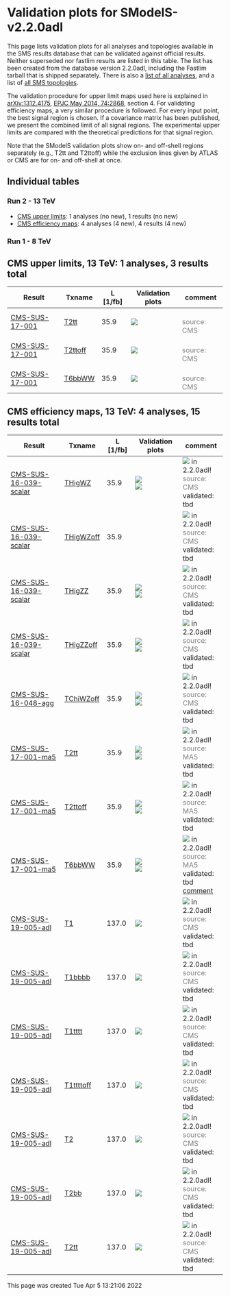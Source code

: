 
# Validation plots for SModelS-v2.2.0adl

This page lists validation plots for all analyses and topologies available in
the SMS results database that can be validated against official results.
Neither superseded nor fastlim results are listed in this table. The list has been created from the
database version 2.2.0adl, including the Fastlim tarball that is shipped separately.
There is also a [list of all analyses](ListOfAnalyses220adl), and
a list of [all SMS topologies](SmsDictionary220adl).

The validation procedure for upper limit maps used here is explained in [arXiv:1312.4175](http://arxiv.org/abs/1312.4175),  [EPJC May 2014, 74:2868](http://link.springer.com/article/10.1140/epjc/s10052-014-2868-5), section 4. For validating efficiency maps, a very similar procedure is followed. For every input point, the best signal region is chosen. If a covariance matrix has been published, we present the combined limit of all signal regions. The experimental upper limits are compared with the theoretical predictions for that signal region.

Note that the SModelS validation plots show on- and off-shell regions
separately (e.g., T2tt and T2ttoff) while the exclusion lines given by ATLAS or
CMS are for on- and off-shell at once.

## Individual tables

### Run 2 - 13 TeV
 * [CMS upper limits](#CMSupperlimits13): 1 analyses (no new), 1 results (no new)
 * [CMS efficiency maps](#CMSefficiencymaps13): 4 analyses (4 new), 4 results (4 new)

### Run 1 - 8 TeV


<a name="CMSupperlimits13"></a>
## CMS upper limits, 13 TeV: 1 analyses, 3 results total

| **Result** | **Txname** | **L [1/fb]** | **Validation plots** | **comment** |
|------------|------------|--------------|----------------------|-------------|
| [CMS-SUS-17-001](http://cms-results.web.cern.ch/cms-results/public-results/publications/SUS-17-001/index.html) | [T2tt](SmsDictionary220adl#T2tt)| 35.9|<a href="https://smodels.github.io/validation/220adl/13TeV/CMS/CMS-SUS-17-001/validation/T2tt_2EqMassAx_EqMassBy_pretty.png"><img src="https://smodels.github.io/validation/220adl/13TeV/CMS/CMS-SUS-17-001/validation/T2tt_2EqMassAx_EqMassBy_pretty.png?1490157666" /></a>  |<br><font color='grey'>source: CMS</font><br> |
| [CMS-SUS-17-001](http://cms-results.web.cern.ch/cms-results/public-results/publications/SUS-17-001/index.html) | [T2ttoff](SmsDictionary220adl#T2ttoff)| 35.9|<a href="https://smodels.github.io/validation/220adl/13TeV/CMS/CMS-SUS-17-001/validation/T2ttoff_2EqMassAx_EqMassBy_pretty.png"><img src="https://smodels.github.io/validation/220adl/13TeV/CMS/CMS-SUS-17-001/validation/T2ttoff_2EqMassAx_EqMassBy_pretty.png?1490157666" /></a>  |<br><font color='grey'>source: CMS</font><br> |
| [CMS-SUS-17-001](http://cms-results.web.cern.ch/cms-results/public-results/publications/SUS-17-001/index.html) | [T6bbWW](SmsDictionary220adl#T6bbWW)| 35.9|<a href="https://smodels.github.io/validation/220adl/13TeV/CMS/CMS-SUS-17-001/validation/T6bbWW_2EqMassAx_EqMassB0.5x+0.5y_EqMassCy_pretty.png"><img src="https://smodels.github.io/validation/220adl/13TeV/CMS/CMS-SUS-17-001/validation/T6bbWW_2EqMassAx_EqMassB0.5x+0.5y_EqMassCy_pretty.png?1490157666" /></a>  |<br><font color='grey'>source: CMS</font><br> |


<a name="CMSefficiencymaps13"></a>
## CMS efficiency maps, 13 TeV: 4 analyses, 15 results total

| **Result** | **Txname** | **L [1/fb]** | **Validation plots** | **comment** |
|------------|------------|--------------|----------------------|-------------|
| [CMS-SUS-16-039-scalar](http://cms-results.web.cern.ch/cms-results/public-results/publications/SUS-16-039/index.html) | [THigWZ](SmsDictionary220adl#THigWZ)| 35.9|<a href="https://smodels.github.io/validation/220adl/13TeV/CMS/CMS-SUS-16-039-scalar/validation/THigWZ_2EqMassAx_EqMassBy_combined_pretty.png"><img src="https://smodels.github.io/validation/220adl/13TeV/CMS/CMS-SUS-16-039-scalar/validation/THigWZ_2EqMassAx_EqMassBy_combined_pretty.png?1490157666" /></a><BR><a href="https://smodels.github.io/validation/220adl/13TeV/CMS/CMS-SUS-16-039-scalar/validation/THigWZ_2EqMassAx_EqMassBy_pretty.png"><img src="https://smodels.github.io/validation/220adl/13TeV/CMS/CMS-SUS-16-039-scalar/validation/THigWZ_2EqMassAx_EqMassBy_pretty.png?1490157666" /></a>  | <img src="https://smodels.github.io/pics/new.png" /> in 2.2.0adl! <br><font color='grey'>source: CMS</font><br>validated: tbd<br> |
| [CMS-SUS-16-039-scalar](http://cms-results.web.cern.ch/cms-results/public-results/publications/SUS-16-039/index.html) | [THigWZoff](SmsDictionary220adl#THigWZoff)| 35.9|  | <img src="https://smodels.github.io/pics/new.png" /> in 2.2.0adl! <br><font color='grey'>source: CMS</font><br>validated: tbd<br> |
| [CMS-SUS-16-039-scalar](http://cms-results.web.cern.ch/cms-results/public-results/publications/SUS-16-039/index.html) | [THigZZ](SmsDictionary220adl#THigZZ)| 35.9|<a href="https://smodels.github.io/validation/220adl/13TeV/CMS/CMS-SUS-16-039-scalar/validation/THigZZ_2EqMassAx_EqMassBy_combined_pretty.png"><img src="https://smodels.github.io/validation/220adl/13TeV/CMS/CMS-SUS-16-039-scalar/validation/THigZZ_2EqMassAx_EqMassBy_combined_pretty.png?1490157666" /></a><BR><a href="https://smodels.github.io/validation/220adl/13TeV/CMS/CMS-SUS-16-039-scalar/validation/THigZZ_2EqMassAx_EqMassBy_pretty.png"><img src="https://smodels.github.io/validation/220adl/13TeV/CMS/CMS-SUS-16-039-scalar/validation/THigZZ_2EqMassAx_EqMassBy_pretty.png?1490157666" /></a>  | <img src="https://smodels.github.io/pics/new.png" /> in 2.2.0adl! <br><font color='grey'>source: CMS</font><br>validated: tbd<br> |
| [CMS-SUS-16-039-scalar](http://cms-results.web.cern.ch/cms-results/public-results/publications/SUS-16-039/index.html) | [THigZZoff](SmsDictionary220adl#THigZZoff)| 35.9|<a href="https://smodels.github.io/validation/220adl/13TeV/CMS/CMS-SUS-16-039-scalar/validation/THigZZoff_2EqMassAx_EqMassBy_combined_pretty.png"><img src="https://smodels.github.io/validation/220adl/13TeV/CMS/CMS-SUS-16-039-scalar/validation/THigZZoff_2EqMassAx_EqMassBy_combined_pretty.png?1490157666" /></a><BR><a href="https://smodels.github.io/validation/220adl/13TeV/CMS/CMS-SUS-16-039-scalar/validation/THigZZoff_2EqMassAx_EqMassBy_pretty.png"><img src="https://smodels.github.io/validation/220adl/13TeV/CMS/CMS-SUS-16-039-scalar/validation/THigZZoff_2EqMassAx_EqMassBy_pretty.png?1490157666" /></a>  | <img src="https://smodels.github.io/pics/new.png" /> in 2.2.0adl! <br><font color='grey'>source: CMS</font><br>validated: tbd<br> |
| [CMS-SUS-16-048-agg](http://cms-results.web.cern.ch/cms-results/public-results/publications/SUS-16-048/index.html) | [TChiWZoff](SmsDictionary220adl#TChiWZoff)| 35.9|<a href="https://smodels.github.io/validation/220adl/13TeV/CMS/CMS-SUS-16-048-agg/validation/TChiWZoff_2EqMassAx_EqMassBy_combined_pretty.png"><img src="https://smodels.github.io/validation/220adl/13TeV/CMS/CMS-SUS-16-048-agg/validation/TChiWZoff_2EqMassAx_EqMassBy_combined_pretty.png?1490157666" /></a><BR><a href="https://smodels.github.io/validation/220adl/13TeV/CMS/CMS-SUS-16-048-agg/validation/TChiWZoff_2EqMassAx_EqMassBy_pretty.png"><img src="https://smodels.github.io/validation/220adl/13TeV/CMS/CMS-SUS-16-048-agg/validation/TChiWZoff_2EqMassAx_EqMassBy_pretty.png?1490157666" /></a>  | <img src="https://smodels.github.io/pics/new.png" /> in 2.2.0adl! <br><font color='grey'>source: CMS</font><br>validated: tbd<br> |
| [CMS-SUS-17-001-ma5](http://cms-results.web.cern.ch/cms-results/public-results/publications/SUS-17-001/index.html) | [T2tt](SmsDictionary220adl#T2tt)| 35.9|<a href="https://smodels.github.io/validation/220adl/13TeV/CMS/CMS-SUS-17-001-ma5/validation/T2tt_2EqMassAx_EqMassBy_combined_pretty.png"><img src="https://smodels.github.io/validation/220adl/13TeV/CMS/CMS-SUS-17-001-ma5/validation/T2tt_2EqMassAx_EqMassBy_combined_pretty.png?1490157666" /></a><BR><a href="https://smodels.github.io/validation/220adl/13TeV/CMS/CMS-SUS-17-001-ma5/validation/T2tt_2EqMassAx_EqMassBy_pretty.png"><img src="https://smodels.github.io/validation/220adl/13TeV/CMS/CMS-SUS-17-001-ma5/validation/T2tt_2EqMassAx_EqMassBy_pretty.png?1490157666" /></a>  | <img src="https://smodels.github.io/pics/new.png" /> in 2.2.0adl! <br><font color='grey'>source: MA5</font><br>validated: tbd<br> |
| [CMS-SUS-17-001-ma5](http://cms-results.web.cern.ch/cms-results/public-results/publications/SUS-17-001/index.html) | [T2ttoff](SmsDictionary220adl#T2ttoff)| 35.9|<a href="https://smodels.github.io/validation/220adl/13TeV/CMS/CMS-SUS-17-001-ma5/validation/T2ttoff_2EqMassAx_EqMassBy_combined_pretty.png"><img src="https://smodels.github.io/validation/220adl/13TeV/CMS/CMS-SUS-17-001-ma5/validation/T2ttoff_2EqMassAx_EqMassBy_combined_pretty.png?1490157666" /></a><BR><a href="https://smodels.github.io/validation/220adl/13TeV/CMS/CMS-SUS-17-001-ma5/validation/T2ttoff_2EqMassAx_EqMassBy_pretty.png"><img src="https://smodels.github.io/validation/220adl/13TeV/CMS/CMS-SUS-17-001-ma5/validation/T2ttoff_2EqMassAx_EqMassBy_pretty.png?1490157666" /></a>  | <img src="https://smodels.github.io/pics/new.png" /> in 2.2.0adl! <br><font color='grey'>source: MA5</font><br>validated: tbd<br> |
| [CMS-SUS-17-001-ma5](http://cms-results.web.cern.ch/cms-results/public-results/publications/SUS-17-001/index.html) | [T6bbWW](SmsDictionary220adl#T6bbWW)| 35.9|<a href="https://smodels.github.io/validation/220adl/13TeV/CMS/CMS-SUS-17-001-ma5/validation/T6bbWW_2EqMassAx_EqMassB0.5x+0.5y_EqMassCy_combined_pretty.png"><img src="https://smodels.github.io/validation/220adl/13TeV/CMS/CMS-SUS-17-001-ma5/validation/T6bbWW_2EqMassAx_EqMassB0.5x+0.5y_EqMassCy_combined_pretty.png?1490157666" /></a><BR><a href="https://smodels.github.io/validation/220adl/13TeV/CMS/CMS-SUS-17-001-ma5/validation/T6bbWW_2EqMassAx_EqMassB0.5x+0.5y_EqMassCy_pretty.png"><img src="https://smodels.github.io/validation/220adl/13TeV/CMS/CMS-SUS-17-001-ma5/validation/T6bbWW_2EqMassAx_EqMassB0.5x+0.5y_EqMassCy_pretty.png?1490157666" /></a>  | <img src="https://smodels.github.io/pics/new.png" /> in 2.2.0adl! <br><font color='grey'>source: MA5</font><br>validated: tbd<br>[comment](https://smodels.github.io/validation/220adl/13TeV/CMS/CMS-SUS-17-001-ma5/validation/T6bbWW.txt) |
| [CMS-SUS-19-005-adl](http://cms-results.web.cern.ch/cms-results/public-results/publications/SUS-19-005/index.html) | [T1](SmsDictionary220adl#T1)| 137.0|<a href="https://smodels.github.io/validation/220adl/13TeV/CMS/CMS-SUS-19-005-adl/validation/T1_2EqMassAx_EqMassBy_pretty.png"><img src="https://smodels.github.io/validation/220adl/13TeV/CMS/CMS-SUS-19-005-adl/validation/T1_2EqMassAx_EqMassBy_pretty.png?1490157666" /></a>  | <img src="https://smodels.github.io/pics/new.png" /> in 2.2.0adl! <br><font color='grey'>source: CMS</font><br>validated: tbd<br> |
| [CMS-SUS-19-005-adl](http://cms-results.web.cern.ch/cms-results/public-results/publications/SUS-19-005/index.html) | [T1bbbb](SmsDictionary220adl#T1bbbb)| 137.0|<a href="https://smodels.github.io/validation/220adl/13TeV/CMS/CMS-SUS-19-005-adl/validation/T1bbbb_2EqMassAx_EqMassBy_pretty.png"><img src="https://smodels.github.io/validation/220adl/13TeV/CMS/CMS-SUS-19-005-adl/validation/T1bbbb_2EqMassAx_EqMassBy_pretty.png?1490157666" /></a>  | <img src="https://smodels.github.io/pics/new.png" /> in 2.2.0adl! <br><font color='grey'>source: CMS</font><br>validated: tbd<br> |
| [CMS-SUS-19-005-adl](http://cms-results.web.cern.ch/cms-results/public-results/publications/SUS-19-005/index.html) | [T1tttt](SmsDictionary220adl#T1tttt)| 137.0|<a href="https://smodels.github.io/validation/220adl/13TeV/CMS/CMS-SUS-19-005-adl/validation/T1tttt_2EqMassAx_EqMassBy_pretty.png"><img src="https://smodels.github.io/validation/220adl/13TeV/CMS/CMS-SUS-19-005-adl/validation/T1tttt_2EqMassAx_EqMassBy_pretty.png?1490157666" /></a>  | <img src="https://smodels.github.io/pics/new.png" /> in 2.2.0adl! <br><font color='grey'>source: CMS</font><br>validated: tbd<br> |
| [CMS-SUS-19-005-adl](http://cms-results.web.cern.ch/cms-results/public-results/publications/SUS-19-005/index.html) | [T1ttttoff](SmsDictionary220adl#T1ttttoff)| 137.0|<a href="https://smodels.github.io/validation/220adl/13TeV/CMS/CMS-SUS-19-005-adl/validation/T1ttttoff_2EqMassAx_EqMassBy_pretty.png"><img src="https://smodels.github.io/validation/220adl/13TeV/CMS/CMS-SUS-19-005-adl/validation/T1ttttoff_2EqMassAx_EqMassBy_pretty.png?1490157666" /></a>  | <img src="https://smodels.github.io/pics/new.png" /> in 2.2.0adl! <br><font color='grey'>source: CMS</font><br>validated: tbd<br> |
| [CMS-SUS-19-005-adl](http://cms-results.web.cern.ch/cms-results/public-results/publications/SUS-19-005/index.html) | [T2](SmsDictionary220adl#T2)| 137.0|<a href="https://smodels.github.io/validation/220adl/13TeV/CMS/CMS-SUS-19-005-adl/validation/T2_2EqMassAx_EqMassBy_pretty.png"><img src="https://smodels.github.io/validation/220adl/13TeV/CMS/CMS-SUS-19-005-adl/validation/T2_2EqMassAx_EqMassBy_pretty.png?1490157666" /></a>  | <img src="https://smodels.github.io/pics/new.png" /> in 2.2.0adl! <br><font color='grey'>source: CMS</font><br>validated: tbd<br> |
| [CMS-SUS-19-005-adl](http://cms-results.web.cern.ch/cms-results/public-results/publications/SUS-19-005/index.html) | [T2bb](SmsDictionary220adl#T2bb)| 137.0|<a href="https://smodels.github.io/validation/220adl/13TeV/CMS/CMS-SUS-19-005-adl/validation/T2bb_2EqMassAx_EqMassBy_pretty.png"><img src="https://smodels.github.io/validation/220adl/13TeV/CMS/CMS-SUS-19-005-adl/validation/T2bb_2EqMassAx_EqMassBy_pretty.png?1490157666" /></a>  | <img src="https://smodels.github.io/pics/new.png" /> in 2.2.0adl! <br><font color='grey'>source: CMS</font><br>validated: tbd<br> |
| [CMS-SUS-19-005-adl](http://cms-results.web.cern.ch/cms-results/public-results/publications/SUS-19-005/index.html) | [T2tt](SmsDictionary220adl#T2tt)| 137.0|<a href="https://smodels.github.io/validation/220adl/13TeV/CMS/CMS-SUS-19-005-adl/validation/T2tt_2EqMassAx_EqMassBy_pretty.png"><img src="https://smodels.github.io/validation/220adl/13TeV/CMS/CMS-SUS-19-005-adl/validation/T2tt_2EqMassAx_EqMassBy_pretty.png?1490157666" /></a>  | <img src="https://smodels.github.io/pics/new.png" /> in 2.2.0adl! <br><font color='grey'>source: CMS</font><br>validated: tbd<br> |

This page was created Tue Apr  5 13:21:06 2022
